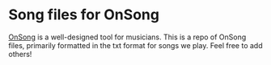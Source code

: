 # Song files for OnSong

[OnSong](https://onsongapp.com/) is a well-designed tool for musicians. This is a repo of OnSong files, 
primarily formatted in the txt format for songs we play. Feel free to add others!
